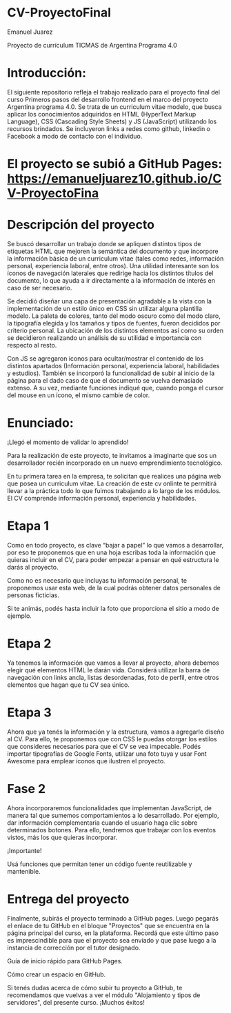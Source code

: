 # CV-ProyectoFinal
Emanuel Juarez

Proyecto de currículum TICMAS de Argentina Programa 4.0

# Introducción:

El siguiente repositorio refleja el trabajo realizado para el proyecto final del curso Primeros pasos del desarrollo frontend en el marco del proyecto Argentina programa 4.0. Se trata de un curriculum vitae modelo, que busca aplicar los conocimientos adquiridos en HTML (HyperText Markup Language), CSS (Cascading Style Sheets) y JS (JavaScript) utilizando los recursos brindados. Se incluyeron links a redes como github, linkedin o Facebook a modo de contacto con el individuo.

# El proyecto se subió a GitHub Pages: https://emanueljuarez10.github.io/CV-ProyectoFina

# Descripción del proyecto

Se buscó desarrollar un trabajo donde se apliquen distintos tipos de etiquetas HTML que mejoren la semántica del documento y que incorpore la información básica de un curriculum vitae (tales como redes, información personal, experiencia laboral, entre otros). Una utilidad interesante son los íconos de navegación laterales
 que redirige hacia los distintos títulos del documento, lo que ayuda a ir directamente a la información de interés en caso de ser necesario.

Se decidió diseñar una capa de presentación agradable a la vista con la implementación de un estilo único en CSS sin utilizar alguna plantilla modelo. La paleta de colores, tanto del modo oscuro como del modo claro, la tipografía elegida y los tamaños y tipos de fuentes, fueron decididos por criterio personal. La ubicación de los distintos elementos así como su orden se decidieron realizando un análisis de su utilidad e importancia con respecto al resto.

Con JS se agregaron iconos para ocultar/mostrar el contenido de los distintos apartados (Información personal, experiencia laboral, habilidades y estudios). También se incorporó la funcionalidad de subir al inicio de la página para el dado caso de que el documento se vuelva demasiado extenso. A su vez, mediante funciones indiqué que, cuando ponga el cursor del mouse en un ícono, el mismo cambie de color.

# Enunciado:

¡Llegó el momento de validar lo aprendido!

Para la realización de este proyecto, te invitamos a imaginarte que sos un desarrollador recién incorporado en un nuevo emprendimiento tecnológico.

En tu primera tarea en la empresa, te solicitan que realices una página web que posea un curriculum vitae. La creación de este cv onlinte te permitirá llevar a la práctica todo lo que fuimos trabajando a lo largo de los módulos. El CV comprende información personal, experiencia y habilidades.

# Etapa 1
Como en todo proyecto, es clave “bajar a papel” lo que vamos a desarrollar, por eso te proponemos que en una hoja escribas toda la información que quieras incluir en el CV, para poder empezar a pensar en qué estructura le darás al proyecto.

Como no es necesario que incluyas tu información personal, te proponemos usar esta web, de la cual podrás obtener datos personales de personas ficticias.

Si te animás, podés hasta incluir la foto que proporciona el sitio a modo de ejemplo.

# Etapa 2
Ya tenemos la información que vamos a llevar al proyecto, ahora debemos elegir qué elementos HTML le darán vida. Considerá utilizar la barra de navegación con links ancla, listas desordenadas, foto de perfil, entre otros elementos que hagan que tu CV sea único.

# Etapa 3
Ahora que ya tenés la información y la estructura, vamos a agregarle diseño al CV. Para ello, te proponemos que con CSS le puedas otorgar los estilos que consideres necesarios para que el CV se vea impecable. Podés importar tipografías de Google Fonts, utilizar una foto tuya y usar Font Awesome para emplear íconos que ilustren el proyecto.

# Fase 2
Ahora incorporaremos funcionalidades que implementan JavaScript, de manera tal que sumemos comportamientos a lo desarrollado. Por ejemplo, dar información complementaria cuando el usuario haga clic sobre determinados botones. Para ello, tendremos que trabajar con los eventos vistos, más los que quieras incorporar.

¡Importante!

Usá funciones que permitan tener un código fuente reutilizable y mantenible.

# Entrega del proyecto
Finalmente, subirás el proyecto terminado a GitHub pages. Luego pegarás el enlace de tu GitHub en el bloque "Proyectos" que se encuentra en la página principal del curso, en la plataforma. Recordá que este último paso es imprescindible para que el proyecto sea enviado y que pase luego a la instancia de corrección por el tutor designado.

Guía de inicio rápido para GitHub Pages.

Cómo crear un espacio en GitHub.

Si tenés dudas acerca de cómo subir tu proyecto a GitHub, te recomendamos que vuelvas a ver el módulo "Alojamiento y tipos de servidores", del presente curso. ¡Muchos éxitos!
